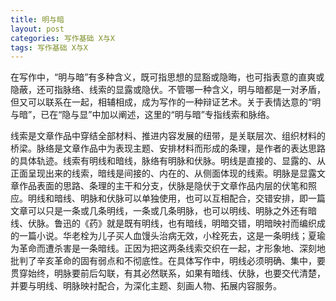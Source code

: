 ```yaml
---
title: 明与暗
layout: post
categories: 写作基础 X与X
tags: 写作基础 X与X
---
```


在写作中，“明与暗”有多种含义，既可指思想的显豁或隐晦，也可指表意的直爽或隐蔽，还可指脉络、线索的显露或隐伏。不管哪一种含义，明与暗都是一对矛盾，但又可以联系在一起，相辅相成，成为写作的一种辩证艺术。关于表情达意的“明与暗”，已在“隐与显”中加以阐述，这里的“明与暗”专指线索和脉络。

线索是文章作品中穿结全部材料、推进内容发展的纽带，是关联层次、组织材料的桥梁。脉络是文章作品中为表现主题、安排材料而形成的条理，是作者的表达思路的具体轨迹。线索有明线和暗线，脉络有明脉和伏脉。明线是直接的、显露的、从正面呈现出来的线索，暗线是间接的、内在的、从侧面体现的线索。明脉是显露文章作品表面的思路、条理的主干和分支，伏脉是隐伏于文章作品内层的伏笔和照应。明线和暗线、明脉和伏脉可以单独使用，也可以互相配合，交错安排，即一篇文章可以只是一条或几条明线，一条或几条明脉，也可以明线、明脉之外还有暗线、伏脉。鲁迅的《药》就是既有明线，也有暗线，明暗交错，明暗映衬而编织成的一篇小说。华老栓为儿子买人血馒头治病无效，小栓死去，这是一条明线；夏瑜为革命而遭杀害是一条暗线。正因为把这两条线索交织在一起，才形象地、深刻地批判了辛亥革命的固有弱点和不彻底性。在具体写作中，明线必须明确、集中，要贯穿始终，明脉要前后勾联，有其必然联系，如果有暗线、伏脉，也要交代清楚，并要与明线、明脉映衬配合，为深化主题、刻画人物、拓展内容服务。 